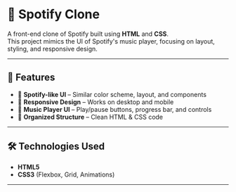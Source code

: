 # 🎵 Spotify Clone

A front-end clone of Spotify built using **HTML** and **CSS**.  
This project mimics the UI of Spotify's music player, focusing on layout, styling, and responsive design.

---

## 📌 Features
- 🎨 **Spotify-like UI** – Similar color scheme, layout, and components
- 📱 **Responsive Design** – Works on desktop and mobile
- 🎼 **Music Player UI** – Play/pause buttons, progress bar, and controls
- 📂 **Organized Structure** – Clean HTML & CSS code

---

## 🛠️ Technologies Used
- **HTML5**
- **CSS3** (Flexbox, Grid, Animations)

---
